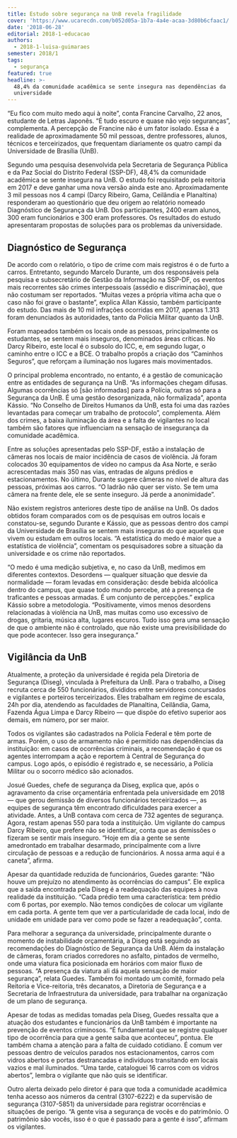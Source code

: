 ```yaml
---
title: Estudo sobre segurança na UnB revela fragilidade
cover: 'https://www.ucarecdn.com/b052d05a-1b7a-4a4e-acaa-3d80b6cfaac1/'
date: '2018-06-28'
editorial: 2018-1-educacao
authors:
  - 2018-1-luisa-guimaraes
semester: 2018/1
tags:
  - segurança
featured: true
headline: >-
  48,4% da comunidade acadêmica se sente insegura nas dependências da
  universidade
---
```

“Eu fico com muito medo aqui à noite”, conta Francine Carvalho, 22 anos, estudante de Letras Japonês. “É tudo escuro e quase não vejo seguranças”, complementa. A percepção de Francine não é um fator isolado. Essa é a realidade de aproximadamente 50 mil pessoas, dentre professores, alunos, técnicos e terceirizados, que frequentam diariamente os quatro campi da Universidade de Brasília (UnB).

Segundo uma pesquisa desenvolvida pela Secretaria de Segurança Pública e da Paz Social do Distrito Federal (SSP-DF), 48,4% da comunidade acadêmica se sente insegura na UnB. O estudo foi requisitado pela reitoria em 2017 e deve ganhar uma nova versão ainda este ano. Aproximadamente 3 mil pessoas nos 4 campi (Darcy Ribeiro, Gama, Ceilândia e Planaltina) responderam ao questionário que deu origem ao relatório nomeado Diagnóstico de Segurança da UnB. Dos participantes, 2400 eram alunos, 300 eram funcionários e 300 eram professores. Os resultados do estudo apresentaram propostas de soluções para os problemas da universidade.

## Diagnóstico de Segurança

De acordo com o relatório, o tipo de crime com mais registros é o de furto a carros. Entretanto, segundo Marcelo Durante, um dos responsáveis pela pesquisa e subsecretário de Gestão da Informação na SSP-DF, os eventos mais recorrentes são crimes interpessoais  (assédio e discriminação), que não costumam ser reportados. “Muitas vezes a própria vítima acha que o caso não foi grave o bastante”, explica Allan Kássio, também participante do estudo. Das mais de 10 mil infrações ocorridas em 2017, apenas 1.313 foram denunciados às autoridades, tanto da Polícia Militar quanto da UnB.

Foram mapeados também os locais onde as pessoas, principalmente os estudantes, se sentem mais inseguros, denominados áreas críticas. No Darcy Ribeiro, este local é o subsolo do ICC, e, em segundo lugar, o caminho entre o ICC e a BCE. O trabalho propôs a criação dos “Caminhos Seguros”, que reforçam a iluminação nos lugares mais movimentados.

O principal problema encontrado, no entanto, é a gestão de comunicação entre as  entidades de segurança na UnB. “As informações chegam difusas. Algumas ocorrências só [são informadas] para a Polícia, outras só para a Segurança da UnB. É uma gestão desorganizada, não formalizada”, aponta Kássio. “No Conselho de Direitos Humanos da UnB, esta foi uma das razões levantadas para começar um trabalho de protocolo”, complementa. Além dos crimes, a baixa iluminação da área e a falta de vigilantes no local também são fatores que influenciam na sensação de insegurança da comunidade acadêmica.

Entre as soluções apresentadas pelo SSP-DF, estão a instalação de câmeras nos locais de maior incidência de casos de violência. Já foram colocados 30 equipamentos de vídeo no campus da Asa Norte, e serão acrescentadas mais 350 nas vias, entradas de alguns prédios e estacionamentos. No último, Durante sugere câmeras no nível de altura das pessoas, próximas aos carros. “O ladrão não quer ser visto. Se tem uma câmera na frente dele, ele se sente inseguro. Já perde a anonimidade”.

Não existem registros anteriores deste tipo de análise na UnB. Os dados obtidos foram comparados com os de pesquisas em outros locais e constatou-se, segundo Durante e Kássio, que as pessoas dentro dos campi da Universidade de Brasília se sentem mais inseguras do que aqueles que vivem ou estudam em outros locais. “A estatística do medo é maior que a estatística de violência”, comentam os pesquisadores sobre a situação da universidade e os crime não reportados.

“O medo é uma medição  subjetiva, e, no caso da UnB, medimos em diferentes contextos. Desordens — qualquer situação que desvie da normalidade — foram levadas em consideração: desde bebida alcóolica dentro do campus, que quase todo mundo percebe, até a presença de traficantes e pessoas armadas. É um conjunto de percepções.” explica Kássio sobre a metodologia.  “Positivamente, vimos menos desordens relacionadas à violência na UnB, mas muitas como uso excessivo de drogas, gritaria, música alta, lugares escuros. Tudo isso gera uma sensação de que o ambiente não é controlado, que não existe uma previsibilidade do que pode acontecer. Isso gera insegurança.”

## Vigilância da UnB

Atualmente, a proteção da universidade é regida pela Diretoria de Segurança (Diseg), vinculada à Prefeitura da UnB. Para o trabalho, a Diseg recruta cerca de 550 funcionários, divididos entre servidores concursados e vigilantes e porteiros terceirizados. Eles trabalham em regime de escala, 24h por dia, atendendo as faculdades de Planaltina, Ceilândia, Gama, Fazenda Água Limpa e Darcy Ribeiro — que dispõe do efetivo superior aos demais, em número, por ser maior.

Todos os vigilantes são cadastrados na Polícia Federal e têm porte de armas. Porém, o uso de armamento não é permitido nas dependências da instituição: em casos de ocorrências criminais, a recomendação é que os agentes interrompam a ação e reportem à Central de Segurança do campus. Logo após, o episódio é registrado e, se necessário, a Polícia Militar ou o socorro médico são acionados.

Josué Guedes, chefe de segurança da Diseg, explica que, após o agravamento da crise orçamentária enfrentada pela universidade em 2018 — que gerou demissão de diversos funcionários terceirizados —, as equipes de segurança têm encontrado dificuldades para exercer a atividade. Antes, a UnB contava com cerca de 732 agentes de segurança. Agora, restam apenas 550 para toda a instituição. Um vigilante do campus Darcy Ribeiro, que prefere não se identificar, conta que as demissões o fizeram se sentir mais inseguro. “Hoje em dia a gente se sente amedrontado em trabalhar desarmado, principalmente com a livre circulação de pessoas e a redução de funcionários. A nossa arma aqui é a caneta”, afirma.

Apesar da quantidade reduzida de funcionários, Guedes garante: “Não houve um prejuízo no atendimento às ocorrências do campus”. Ele explica que a saída encontrada pela Diseg é a readequação das equipes à nova realidade da instituição. “Cada prédio tem uma característica: tem prédio com 6 portas, por exemplo. Não temos condições de colocar um vigilante em cada porta. A gente tem que ver a particularidade de cada local, indo de unidade em unidade para ver como pode se fazer a readequação”, conta.

Para melhorar a segurança da universidade, principalmente durante o momento de instabilidade orçamentária, a Diseg está seguindo as recomendações do Diagnóstico de Segurança da UnB. Além da instalação de câmeras, foram criados corredores no asfalto, pintados de vermelho, onde uma viatura fica posicionada em horários com maior fluxo de pessoas. “A presença da viatura ali dá aquela sensação de maior segurança”, relata Guedes. Também foi montado um comitê, formado pela Reitoria e Vice-reitoria, três decanatos, a Diretoria de Segurança e a Secretaria de Infraestrutura da universidade, para trabalhar na organização de um plano de segurança.

Apesar de todas as medidas tomadas pela Diseg, Guedes ressalta que a atuação dos estudantes e funcionários da UnB também é importante na prevenção de eventos criminosos. “É fundamental que se registre qualquer tipo de ocorrência para que a gente saiba que aconteceu”, pontua. Ele também chama a atenção para a falta de cuidado cotidiano. É comum ver pessoas dentro de veículos parados nos estacionamentos, carros com vidros abertos e portas destrancadas e indivíduos transitando em locais vazios e mal iluminados. “Uma tarde, cataloguei 16 carros com os vidros abertos”, lembra o vigilante que não quis se identificar.

Outro alerta deixado pelo diretor é para que toda a comunidade acadêmica tenha acesso aos números da central (3107-6222) e da supervisão de segurança (3107-5851) da universidade para registrar ocorrências e situações de perigo. “A gente visa a segurança de vocês e do patrimônio. O patrimônio são vocês, isso é o que é passado para a gente é isso”, afirmam os vigilantes.
